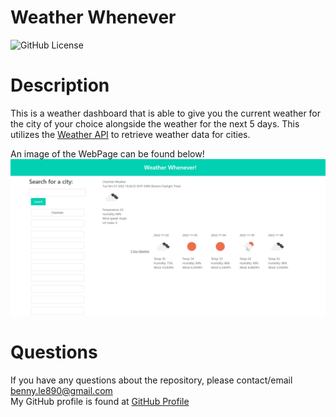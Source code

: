# Weather Whenever

  ![GitHub License](https://img.shields.io/badge/license-MIT-blue.svg)


  # Description
This is a weather dashboard that is able to give you the current weather for the city of your choice alongside the weather for the next 5 days. This utilizes the [Weather API](https://openweathermap.org/forecast5) to retrieve weather data for cities. </br>

An image of the WebPage can be found below! </br>
![WeatherWheneverPic](./assets/images/WeatherWhenever.png)

  # Questions
  If you have any questions about the repository, please contact/email benny.le890@gmail.com <br />
  My GitHub profile is found at [GitHub Profile](https//GitHub.com/bennyle890)
